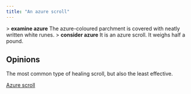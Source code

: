 ```yaml
---
title: "An azure scroll"
---
```


\> **examine azure**
The azure-coloured parchment is covered with neatly written white
runes.
\> **consider azure**
It is an azure scroll.
It weighs half a pound.

## Opinions

The most common type of healing scroll, but also the least effective.

[Azure scroll](Category:_Miscellaneous_equipment "wikilink")